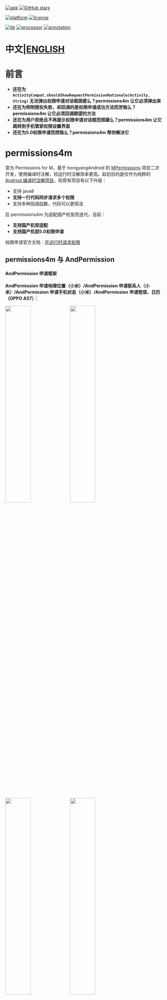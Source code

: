 [![apk](https://img.shields.io/badge/apk-download-orange.svg)](https://github.com/jokermonn/permissions4m/blob/master/app-debug.apk?raw=true)
[![GitHub stars](https://img.shields.io/github/stars/jokermonn/permissions4m.svg?style=social)](https://img.shields.io/github/stars/jokermonn/permissions4m.svg?style=social)

[![platform](https://img.shields.io/badge/platform-android-brightgreen.svg)](https://developer.android.com/index.html)
[![license](https://img.shields.io/badge/license-Apach2.0-green.svg)](https://github.com/jokermonn/permissions4m/blob/master/LICENSE.txt)

[![lib](https://img.shields.io/badge/lib-2.1.0-blue.svg)](https://github.com/jokermonn/permissions4m/releases/tag/2.1.0-lib)
[![processor](https://img.shields.io/badge/processor-2.1.0-blue.svg)](https://github.com/jokermonn/permissions4m/releases/tag/2.1.0-processor)
[![annotation](https://img.shields.io/badge/annotation-1.0.3-blue.svg)](https://jcenter.bintray.com/com/jokermonn/permissions4m-annotation/1.0.3/)

# 中文|[ENGLISH](https://github.com/jokermonn/permissions4m/blob/master/README_EN.md) #

# 前言 #

- **还在为 `ActivityCompat.shouldShowRequestPermissionRationale(Activity, String)` 无法弹出权限申请对话框困惑么？permissions4m 让它必须弹出来**
- **还在为明明授权失败，却回调的是权限申请成功方法而苦恼么？permissions4m 让它必须回调期望的方法**
- **还在为用户拒绝且不再提示权限申请对话框而烦躁么？permissions4m 让它跳转到手机管家权限设置界面**
- **还在为5.0权限申请而烦恼么？permissions4m 帮你解决它**

# permissions4m #
意为 Permissions for M，基于 hongyangAndroid 的 [MPermissions](https://github.com/hongyangAndroid/MPermissions) 项目二次开发，使用编译时注解，较运行时注解效率更高。起初目的是仅作为纯粹的 [Andriod 编译时注解项目](http://blog.csdn.net/ziwang_/article/details/76576495)，较原有项目有以下升级：

- 支持 java8
- **支持一行代码同步请求多个权限**
- 支持多种回调函数，代码可以更简洁

后 permissions4m 为适配国产机型而迭代，目前：

- **支持国产机型适配**
- **支持国产机型5.0权限申请**

权限申请官方文档：[在运行时请求权限](https://developer.android.google.cn/training/permissions/requesting.html)

<h2>permissions4m 与 AndPermission</h2>

<h4>AndPermission 申请框架</h4>

**AndPermission 申请地理位置（小米）/AndPermission 申请联系人（小米）/AndPermission 申请手机状态（小米）/AndPermission 申请短信、日历（OPPO A57）：**

<a><img src="http://img.blog.csdn.net/20170826090347772?watermark/2/text/aHR0cDovL2Jsb2cuY3Nkbi5uZXQveml3YW5nXw==/font/5a6L5L2T/fontsize/400/fill/I0JBQkFCMA==/dissolve/70/gravity/SouthEast" width="40%"/></a>
<a><img src="http://img.blog.csdn.net/20170826090413608?watermark/2/text/aHR0cDovL2Jsb2cuY3Nkbi5uZXQveml3YW5nXw==/font/5a6L5L2T/fontsize/400/fill/I0JBQkFCMA==/dissolve/70/gravity/SouthEast" width="40%"/></a>
<a><img src="http://img.blog.csdn.net/20170826090441440?watermark/2/text/aHR0cDovL2Jsb2cuY3Nkbi5uZXQveml3YW5nXw==/font/5a6L5L2T/fontsize/400/fill/I0JBQkFCMA==/dissolve/70/gravity/SouthEast" width="40%"/></a>
<a><img src="http://img.blog.csdn.net/20170820222553015?watermark/2/text/aHR0cDovL2Jsb2cuY3Nkbi5uZXQveml3YW5nXw==/font/5a6L5L2T/fontsize/400/fill/I0JBQkFCMA==/dissolve/70/gravity/SouthEast" width="40%"/></a>

**注：如果图片显示不了，可点击以下直链：**
[`http://img.blog.csdn.net/20170826090347772?watermark/2/text/aHR0cDovL2Jsb2cuY3Nkbi5uZXQveml3YW5nXw==/font/5a6L5L2T/fontsize/400/fill/I0JBQkFCMA==/dissolve/70/gravity/SouthEast`](http://img.blog.csdn.net/20170826090347772?watermark/2/text/aHR0cDovL2Jsb2cuY3Nkbi5uZXQveml3YW5nXw==/font/5a6L5L2T/fontsize/400/fill/I0JBQkFCMA==/dissolve/70/gravity/SouthEast)
[`http://img.blog.csdn.net/20170826090413608?watermark/2/text/aHR0cDovL2Jsb2cuY3Nkbi5uZXQveml3YW5nXw==/font/5a6L5L2T/fontsize/400/fill/I0JBQkFCMA==/dissolve/70/gravity/SouthEast`](http://img.blog.csdn.net/20170826090413608?watermark/2/text/aHR0cDovL2Jsb2cuY3Nkbi5uZXQveml3YW5nXw==/font/5a6L5L2T/fontsize/400/fill/I0JBQkFCMA==/dissolve/70/gravity/SouthEast)
[`http://img.blog.csdn.net/20170826090441440?watermark/2/text/aHR0cDovL2Jsb2cuY3Nkbi5uZXQveml3YW5nXw==/font/5a6L5L2T/fontsize/400/fill/I0JBQkFCMA==/dissolve/70/gravity/SouthEast`](http://img.blog.csdn.net/20170826090441440?watermark/2/text/aHR0cDovL2Jsb2cuY3Nkbi5uZXQveml3YW5nXw==/font/5a6L5L2T/fontsize/400/fill/I0JBQkFCMA==/dissolve/70/gravity/SouthEast)
[`http://img.blog.csdn.net/20170820222553015?watermark/2/text/aHR0cDovL2Jsb2cuY3Nkbi5uZXQveml3YW5nXw==/font/5a6L5L2T/fontsize/400/fill/I0JBQkFCMA==/dissolve/70/gravity/SouthEast`](http://img.blog.csdn.net/20170820222553015?watermark/2/text/aHR0cDovL2Jsb2cuY3Nkbi5uZXQveml3YW5nXw==/font/5a6L5L2T/fontsize/400/fill/I0JBQkFCMA==/dissolve/70/gravity/SouthEast)

<h4>permissions4m</h4>

**permissions4m 申请地理位置（小米）/permissions4m 申请联系人（小米）/permissions4m 申请手机状态（小米）/permissions4m 申请短信、日历（OPPO A57）：**

<a><img src="http://img.blog.csdn.net/20170826093257873?watermark/2/text/aHR0cDovL2Jsb2cuY3Nkbi5uZXQveml3YW5nXw==/font/5a6L5L2T/fontsize/400/fill/I0JBQkFCMA==/dissolve/70/gravity/SouthEast" width="40%"/></a>
<a><img src="http://img.blog.csdn.net/20170826093413798?watermark/2/text/aHR0cDovL2Jsb2cuY3Nkbi5uZXQveml3YW5nXw==/font/5a6L5L2T/fontsize/400/fill/I0JBQkFCMA==/dissolve/70/gravity/SouthEast" width="40%"/></a>
<a><img src="http://img.blog.csdn.net/20170826133058525?watermark/2/text/aHR0cDovL2Jsb2cuY3Nkbi5uZXQveml3YW5nXw==/font/5a6L5L2T/fontsize/400/fill/I0JBQkFCMA==/dissolve/70/gravity/SouthEast" width="40%"/></a>
<a><img src="http://img.blog.csdn.net/20170820222606746?watermark/2/text/aHR0cDovL2Jsb2cuY3Nkbi5uZXQveml3YW5nXw==/font/5a6L5L2T/fontsize/400/fill/I0JBQkFCMA==/dissolve/70/gravity/SouthEast" width="40%"/></a>

**注：如果图片显示不了，可点击以下直链：**
[`http://img.blog.csdn.net/20170826093257873?watermark/2/text/aHR0cDovL2Jsb2cuY3Nkbi5uZXQveml3YW5nXw==/font/5a6L5L2T/fontsize/400/fill/I0JBQkFCMA==/dissolve/70/gravity/SouthEast`](http://img.blog.csdn.net/20170826093257873?watermark/2/text/aHR0cDovL2Jsb2cuY3Nkbi5uZXQveml3YW5nXw==/font/5a6L5L2T/fontsize/400/fill/I0JBQkFCMA==/dissolve/70/gravity/SouthEast)
[`http://img.blog.csdn.net/20170826093413798?watermark/2/text/aHR0cDovL2Jsb2cuY3Nkbi5uZXQveml3YW5nXw==/font/5a6L5L2T/fontsize/400/fill/I0JBQkFCMA==/dissolve/70/gravity/SouthEast`](http://img.blog.csdn.net/20170826093413798?watermark/2/text/aHR0cDovL2Jsb2cuY3Nkbi5uZXQveml3YW5nXw==/font/5a6L5L2T/fontsize/400/fill/I0JBQkFCMA==/dissolve/70/gravity/SouthEast)
[`http://img.blog.csdn.net/20170826133058525?watermark/2/text/aHR0cDovL2Jsb2cuY3Nkbi5uZXQveml3YW5nXw==/font/5a6L5L2T/fontsize/400/fill/I0JBQkFCMA==/dissolve/70/gravity/SouthEast`](http://img.blog.csdn.net/20170826133058525?watermark/2/text/aHR0cDovL2Jsb2cuY3Nkbi5uZXQveml3YW5nXw==/font/5a6L5L2T/fontsize/400/fill/I0JBQkFCMA==/dissolve/70/gravity/SouthEast)
[`http://img.blog.csdn.net/20170820222606746?watermark/2/text/aHR0cDovL2Jsb2cuY3Nkbi5uZXQveml3YW5nXw==/font/5a6L5L2T/fontsize/400/fill/I0JBQkFCMA==/dissolve/70/gravity/SouthEast`](http://img.blog.csdn.net/20170820222606746?watermark/2/text/aHR0cDovL2Jsb2cuY3Nkbi5uZXQveml3YW5nXw==/font/5a6L5L2T/fontsize/400/fill/I0JBQkFCMA==/dissolve/70/gravity/SouthEast)

# 引入依赖 #

## Gradle 依赖 ##

`project` 中的 `build.gradle`：

	buildscript {
      // ...
	}

	allprojects {
      repositories {
        // 请添加如下一行
        maven { url 'https://jitpack.io' }
      }
	}

`app` 中的 `build.gradle`：

	dependencies {
      compile 'com.github.jokermonn:permissions4m:2.1.0-lib'
      annotationProcessor 'com.github.jokermonn:permissions4m:2.1.0-processor'
	}

# 使用文档 #

* 注意事项
	* [**必加的二次权限申请回调**](#must_add)
* [接口回调](#annotation)
	* [单个权限申请](#single)
	* [多个权限同步申请](#mutli)
* [Listener 回调](#listener)
	* [单个权限申请](#sinlge_listener)
	* [多个权限同步申请](#mutli_listener)
* 关于项目
	* [help me](#help)
	* [国产畸形权限适配扩展](#extend)
	* [解决方案](#solu)
	* [项目答疑](#problem)

# 版本迭代 #

- TODO:[help me](#help)

- v2.1.0
	- 支持 listener 自定义 rationale
	- 支持 listener 多权限同步申请
- v2.0.4
	- 支持手动关闭5.0权限申请
	- 修复代理类空指针异常
- v2.0.0
	- 修复 fragment/support fragment 中低于6.0版本注解回调无效
	- 修复 activity 强制申请回调失效
	- 修复 activity 自定义二次回调失效
	- 增强函数回调方式
	- 增强录音权限申请
	- **适配魅族5.0权限申请**
- v1.1.2
	- 增强小米中的 `READ_CONTACTS` 申请([国产畸形权限适配](#extends))
	- 增强小米中的 `PHONE_STATE` 申请
	- 增强小米中的 `READ_SMS` 申请
- v1.0.9
	- 修复内存泄露

- v1.0.6
	- 修复代理类空指针异常

- v1.0.5
	- 低版本默认授权成功
	- 支持兼容 sdk 到`11`

- v1.0.3
	- 修复 `WRITE_CONTACTS` 权限 bug
	- 截止于[第99次 commits](https://github.com/jokermonn/permissions4m/tree/476f9e547799b1e1e42455ce4a7810f1b1c9bee6)

- v1.0.2
	- 适配大量国产机型，包括小米、OPPO、华为等
	- 更改为流式 API
	- 支持 Listener 接口回调
	- 截止于[第81次 commits](https://github.com/jokermonn/permissions4m/tree/937c380f73ac67b028c2e98f296e9a79a982c8e4)

- v1.0.0

	- 截止于[第37次 commits](https://github.com/jokermonn/permissions4m/tree/bda771f9470df7b061c915e3daaea1e787381f71)

# 注意事项 #

<h3 id="must_add">必加的二次权限申请回调</h3>

在 Activity 或 Fragment 中，需要手动添加 `onRequestPermissionsResult(int requestCode, @NonNull String[] permissions, @NonNull int[] grantResults)` 方法以支持权限申请回调，代码如下即可：

	@Override
    public void onRequestPermissionsResult(int requestCode, @NonNull String[] permissions, @NonNull int[]
            grantResults) {
        Permissions4M.onRequestPermissionsResult(MainFragment.this, requestCode, grantResults);
        super.onRequestPermissionsResult(requestCode, permissions, grantResults);
    }

<h1 id="annotation">注解回调</h1>

<h2 id="single">单个权限申请</h2>

	Permissions4M.get(MainActivity.this)
		// 是否强制弹出权限申请对话框，建议设置为 true，默认为 true
                // .requestForce(true)
		// 是否支持 5.0 权限申请，默认为 false
		// .requestUnderM(false)
		// 权限，单权限申请仅只能填入一个
        .requestPermissions(Manifest.permission.RECORD_AUDIO)
		// 权限码
        .requestCodes(AUDIO_CODE)
		// 如果需要使用 @PermissionNonRationale 注解的话，建议添加如下一行
		// 返回的 intent 是跳转至**系统设置页面**
        // .requestPageType(Permissions4M.PageType.MANAGER_PAGE)
		// 返回的 intent 是跳转至**手机管家页面**
		// .requestPageType(Permissions4M.PageType.ANDROID_SETTING_PAGE)
        .request();

将会回调相应的 [`@PermissionsGranted`](#granted)、[`@PermissionsDenied`](#denied)、[`@PermissionsRationale`](#rationale)/[`PermissionsCustomRationale`](#custom_rationale)、[`@PermissionsNonRationale`](#non_rationale) 所修饰的方法

<h2 id="mutli">多个权限同步申请</h2>

- 使用 `@PermissionsRequestSync` 修饰 Activity 或 Fragment

- 传入两组参数
	- value 数组：请求码
	- permission 数组：请求权限
 
- 使用 `Permissions4M.get(MainActivity.this).requestSync();` 进行同步权限申请

例：参考 sample 中 [MainActivity](https://github.com/jokermonn/permissions4m/blob/master/app/src/main/java/com/joker/permissions4m/MainActivity.java) 上的设置 ——

	@PermissionsRequestSync(
		permission = {Manifest.permission.BODY_SENSORS, 
						Manifest.permission.ACCESS_FINE_LOCATION, 
							Manifest.permission.READ_CALENDAR},
        value = {SENSORS_CODE, 
					LOCATION_CODE, 
						CALENDAR_CODE})
	public class MainActivity extends AppCompatActivity

注：**同步申请默认强制申请(`requestForce(true)`)，同步申请不支持 `@PermissionsNonRationale`**

<h3 id="granted">@PermissionsGranted</h3>

授权**成功**时回调，注解中需要传入参数，分为两种情况：

- 单参数：`@PermissionsGranted(LOCATION_CODE)`，被修饰函数可不传入参数，例：
>

	@PermissionsGranted(LOCATION_CODE)
    public void granted() {
		ToastUtil.show("地理位置授权成功");
	}

>传参的话必须是 int 型
>

	@PermissionsGranted(LOCATION_CODE)
    public void granted(int code) {
		ToastUtil.show("地理位置授权成功");
	}

- 多参数：`@PermissionsGranted({LOCATION_CODE, SENSORS_CODE, CALENDAR_CODE})`，被修饰函数需要传入一个 int 参数，例：
>

	@PermissionsGranted({LOCATION_CODE, SENSORS_CODE, CALENDAR_CODE})
    public void granted(int code) {
        switch (code) {
            case LOCATION_CODE:
                ToastUtil.show("地理位置权限授权成功");
                break;
            case SENSORS_CODE:
                ToastUtil.show("传感器权限授权成功");
                break;
            case CALENDAR_CODE:
                ToastUtil.show("读取日历权限授权成功");
                break;
            default:
                break;
        }
    }

<h3 id="denied">@PermissionsDenied</h3>

授权**失败**时回调，注解中需要传入参数，分为两种情况：

- 单参数：`@PermissionsDenied(LOCATION_CODE)`，被修饰函数可不传入参数，例：
>

	@PermissionsDenied(LOCATION_CODE)
    public void denied() {
		ToastUtil.show("地理位置授权失败");
	}

>传参的话必须是 int 型
>

	@PermissionsDenied(LOCATION_CODE)
    public void denied(int code) {
		ToastUtil.show("地理位置授权失败");
	}

- 多参数：`@PermissionsDenied({LOCATION_CODE, SENSORS_CODE, CALENDAR_CODE})`，被修饰函数需要传入一个 int 参数，例：
>

	@PermissionsDenied({LOCATION_CODE, SENSORS_CODE, CALENDAR_CODE})
    public void denied(int code) {
        switch (code) {
            case LOCATION_CODE:
                ToastUtil.show("地理位置权限授权失败");
                break;
            case SENSORS_CODE:
                ToastUtil.show("传感器权限授权失败");
                break;
            case CALENDAR_CODE:
                ToastUtil.show("读取日历权限授权失败");
                break;
            default:
                break;
        }
    }

<h3 id="rationale">@PermissionsRationale</h3>
二次授权时回调，用于解释为何需要此权限，注解中需要传入参数，分为两种情况：

- 单参数：`@PermissionsRationale(LOCATION_CODE)`，被修饰函数可不传入参数，例：
>

	@PermissionsRationale(LOCATION_CODE)
    public void rationale() {
		ToastUtil.show("请开启读取地理位置权限");
	}

>传参的话必须是 int 型
>

	@PermissionsRationale(LOCATION_CODE)
    public void denied(int code) {
		ToastUtil.show("请开启读取地理位置权限");
	}

- 多参数：`@PermissionsRationale({LOCATION_CODE, SENSORS_CODE, CALENDAR_CODE})`，被修饰函数需要传入一个 int 参数，例：
>

	@PermissionsRationale({LOCATION_CODE, SENSORS_CODE, CALENDAR_CODE})
    public void rationale(int code) {
        switch (code) {
            case LOCATION_CODE:
                ToastUtil.show("请开启地理位置权限授权");
                break;
            case SENSORS_CODE:
                ToastUtil.show("请开启传感器权限授权");
                break;
            case CALENDAR_CODE:
                ToastUtil.show("请开启读取日历权限授权");
                break;
            default:
                break;
        }

**注：系统弹出权限申请 dialog 与 toast 提示是异步操作，所以如果希望自行弹出一个 dialog 后（或其他同步需求）再弹出系统对话框，那么请使用 [@PermissionsCustomRationale](#custom_rationale)**

<h3 id="custom_rationale">@PermissionsCustomRationale</h3>

二次授权时回调，用于解释为何需要此权限，注解中需要传入参数，分为两种情况：

- 单参数：`@PermissionsCustomRationale(LOCATION_CODE)`，被修饰函数可不传入参数，例：
>

	@PermissionsCustomRationale(LOCATION_CODE)
    public void cusRationale() {
		new AlertDialog.Builder(this)
                        .setMessage("读取地理位置权限申请：\n我们需要您开启读取地理位置权限(in activity with annotation)")
                        .setPositiveButton("确定", new DialogInterface.OnClickListener() {
                            @Override
                            public void onClick(DialogInterface dialog, int which) {
                                Permissions4M.get(MainActivity.this)
										// 注意添加 .requestOnRationale()
                                        .requestOnRationale()
                                        .requestPermissions(Manifest.permission.READ_SMS)
                                        .requestCodes(SMS_CODE)
                                        .request();
                            }
                        })
                        .show();
	}

>传参的话必须是 int 型
>

	@PermissionsCustomRationale(LOCATION_CODE)
    public void cusRationale(int code) {
		new AlertDialog.Builder(this)
                        .setMessage("读取地理位置权限申请：\n我们需要您开启读取地理位置权限(in activity with annotation)")
                        .setPositiveButton("确定", new DialogInterface.OnClickListener() {
                            @Override
                            public void onClick(DialogInterface dialog, int which) {
                                Permissions4M.get(MainActivity.this)
										// 注意添加 .requestOnRationale()
                                        .requestOnRationale()
                                        .requestPermissions(Manifest.permission.READ_SMS)
                                        .requestCodes(SMS_CODE)
                                        .request();
                            }
                        })
                        .show();
	}

- 多参数：`@PermissionsCustomRationale({LOCATION_CODE, SENSORS_CODE, CALENDAR_CODE})`，被修饰函数需要传入一个 int 参数，例：
>

	@PermissionsCustomRationale({SMS_CODE, AUDIO_CODE})
    public void cusRationale(int code) {
        switch (code) {
            case SMS_CODE:
                new AlertDialog.Builder(this)
                        .setMessage("短信权限申请：\n我们需要您开启短信权限(in activity with annotation)")
                        .setPositiveButton("确定", new DialogInterface.OnClickListener() {
                            @Override
                            public void onClick(DialogInterface dialog, int which) {
                                Permissions4M.get(MainActivity.this)
										// 注意添加 .requestOnRationale()
                                        .requestOnRationale()
                                        .requestPermissions(Manifest.permission.READ_SMS)
                                        .requestCodes(SMS_CODE)
                                        .request();
                            }
                        })
                        .show();
                break;
            case AUDIO_CODE:
                new AlertDialog.Builder(this)
                        .setMessage("录音权限申请：\n我们需要您开启录音权限(in activity with annotation)")
                        .setPositiveButton("确定", new DialogInterface.OnClickListener() {
                            @Override
                            public void onClick(DialogInterface dialog, int which) {
                                Permissions4M.get(MainActivity.this)
										// 注意添加 .requestOnRationale()
                                        .requestOnRationale()
                                        .requestPermissions(Manifest.permission.RECORD_AUDIO)
                                        .requestCodes(AUDIO_CODE)
                                        .request();
                            }
                        })
                        .show();
                break;
            default:
                break;
        }

注：**除上述以外的 dialog，开发者可以自定义其他展示效果，调用权限申请时请使用如下代码，否则会陷入无限调用自定义 Rationale 循环中**： 

	Permissions4M.get(MainActivity.this)
			// 务必添加下列一行
          .requestOnRationale()
          .requestPermissions(Manifest.permission.RECORD_AUDIO)
          .requestCodes(AUDIO_CODE)
          .request();

<h3 id="non_rationale">@PermissionsNonRationale</h3>

用户太傻逼，**拒绝权限**且**不再提示**（[国产畸形权限适配扩展](#extend)）情况下调用，此时意味着无论是 [@PermissionsCustomRationale](#custom_rationale) 或者 [@PermissionsRationale](#rationale) 都不会被调用，无法给予用户提示。permission 将会返回一个跳转至 **手机管家界面**或者**应用设置界面**的 intent，具体的设置方法请参考 [注解回调](#annotationm) 中 `.requestPageType(int)` 设置方法。。此时该注解修饰的函数被调用，注解中需要传入参数，分为两种情况：

- 单参数：`@PermissionsNonRationale(LOCATION_CODE)`，被修饰函数可只传入 Intent 参数，例：
>

	@PermissionsNonRationale({LOCATION_CODE})
	public void nonRationale(Intent intent) {
		startActivity(intent);
	}

> 也可传入 int 参数和 Intent 参数，例：
>

	@PermissionsNonRationale({LOCATION_CODE})
	public void nonRationale(int code, Intent intent) {
		startActivity(intent);
	}

- 多参数：`@PermissionsNonRationale(AUDIO_CODE, CALL_LOG_CODE)`，被修饰函数需传入 int 参数和 Intent 参数，例：
>

	@PermissionsNonRationale({AUDIO_CODE, CALL_LOG_CODE})
    public void nonRationale(int code, final Intent intent) {
        switch (code) {
            case AUDIO_CODE:
                new AlertDialog.Builder(MainActivity.this)
                        .setMessage("读取录音权限申请：\n我们需要您开启读取录音权限")
                        .setPositiveButton("确定", new DialogInterface.OnClickListener() {
                            @Override
                            public void onClick(DialogInterface dialog, int which) {
                                startActivity(intent);
                            }
                        })
                        .setNegativeButton("取消", new DialogInterface.OnClickListener() {
                            @Override
                            public void onClick(DialogInterface dialog, int which) {
                                dialog.cancel();
                            }
                        })
                        .show();
                break;
            case CALL_LOG_CODE:
                new AlertDialog.Builder(MainActivity.this)
                        .setMessage("读取通话记录权限申请：\n我们需要您开启读取通话记录权限")
                        .setPositiveButton("确定", new DialogInterface.OnClickListener() {
                            @Override
                            public void onClick(DialogInterface dialog, int which) {
                                startActivity(intent);
                            }
                        })
                        .setNegativeButton("取消", new DialogInterface.OnClickListener() {
                            @Override
                            public void onClick(DialogInterface dialog, int which) {
                                dialog.cancel();
                            }
                        })
                        .show();
                break;
            default:
                break;
        }
    }

注：**请勿对同步请求的权限使用该注解，理由见[项目答疑](#problem)第1条**

<h1 id="listener">Listener 回调</h1>

<h2 id="sinlge_listener">单个权限申请</h2>

	Permissions4M.get(MainActivity.this)
		// 是否强制弹出权限申请对话框，建议为 true，默认为 true
    	// .requestForce(true)
		// 是否支持 5.0 权限申请，默认为 false
		// .requestUnderM(false)
		// 权限
    	.requestPermissions(Manifest.permission.READ_CONTACTS)
		// 权限码
    	.requestCodes(READ_CONTACTS_CODE)
		// 权限请求结果
    	.requestListener(new Wrapper.PermissionRequestListener() {
       		@Override
        	public void permissionGranted(int code) {
            	ToastUtil.show("读取通讯录权限成功 in activity with listener");
        	}

        	@Override
        	public void permissionDenied(int code) {
            	ToastUtil.show("读取通讯录权失败 in activity with listener");
        	}

        	@Override
        	public void permissionRationale(int code) {
            	ToastUtil.show("请打开读取通讯录权限 in activity with listener");
        	}
    	})
		// 二次请求时回调
		.requestCustomRationaleListener(new Wrapper.PermissionCustomRationaleListener() {
                @Override
                public void permissionCustomRationale(int code) {
                    new AlertDialog.Builder(getActivity())
                       .setMessage("通讯录权限申请：\n我们需要您开启通讯录权限(in fragment with annotation)")
                       .setPositiveButton("确定", new DialogInterface.OnClickListener() {
                           @Override
                           public void onClick(DialogInterface dialog, int which) {
                               Permissions4M.get(NormalFragment.this)
                                          .requestOnRationale()
                                          .requestPermissions(Manifest.permission.READ_PHONE_STATE)
                                          .requestCodes(PHONE_STATE_CODE)
                                          .request();
                            }
                        })
                        .show();
                 }
        })
		// 权限完全被禁时回调函数中返回 intent 类型（手机管家界面）
    	.requestPageType(Permissions4M.PageType.MANAGER_PAGE)
		// 权限完全被禁时回调函数中返回 intent 类型（系统设置界面）
		//.requestPageType(Permissions4M.PageType.ANDROID_SETTING_PAGE)
		// 权限完全被禁时回调，接口函数中的参数 Intent 是由上一行决定的
    	.requestPage(new Wrapper.PermissionPageListener() {
	        	@Override
	        	public void pageIntent(final Intent intent) {
	        	    new AlertDialog.Builder(MainActivity.this)
	        	    .setMessage("读取通讯录权限申请：\n我们需要您开启读取通讯录权限(in activity with listener)")
	        	    .setPositiveButton("确定", new DialogInterface.OnClickListener() {
	        	        @Override
	        	        public void onClick(DialogInterface dialog, int which) {
	        	            startActivity(intent);
	        	        }
	        	    })
	        	    .setNegativeButton("取消", new DialogInterface.OnClickListener() {
	        	        @Override
	        	        public void onClick(DialogInterface dialog, int which) {
	        	            dialog.cancel();
	        	        }
	        	    })
	        	    .show();
	        	}
	    	})
    	.request();

<h2 id="mutli_listener">多个权限同步申请</h2>

	Permissions4M.get(NormalFragment.this)
            .requestPermissions(Manifest.permission.BODY_SENSORS, Manifest.permission.ACCESS_FINE_LOCATION, Manifest.permission.READ_CALENDAR)
            .requestCodes(SENSORS_CODE, LOCATION_CODE, CALENDAR_CODE)
            .requestListener(new Wrapper.PermissionRequestListener() {
                @Override
                public void permissionGranted(int code) {
                    switch (code) {
                        case LOCATION_CODE:
                            ToastUtil.show("地理位置权限授权成功 in fragment with annotation");
                            break;
                        case SENSORS_CODE:
                            ToastUtil.show("传感器权限授权成功 in fragment with annotation");
                            break;
                        case CALENDAR_CODE:
                            ToastUtil.show("读取日历权限授权成功 in fragment with annotation");
                            break;
                        default:
                            break;
                    }
                }

                @Override
                public void permissionDenied(int code) {
                    switch (code) {
                        case LOCATION_CODE:
                            ToastUtil.show("地理位置权限授权失败 in fragment with annotation");
                            break;
                        case SENSORS_CODE:
                            ToastUtil.show("传感器权限授权失败 in fragment with annotation");
                            break;
                        case CALENDAR_CODE:
                            ToastUtil.show("读取日历权限授权失败 in fragment with annotation");
                            break;
                        default:
                            break;
                    }
                }

                @Override
                public void permissionRationale(int code) {
                    switch (code) {
                        case LOCATION_CODE:
                            ToastUtil.show("请开启地理位置权限 in fragment with annotation");
                            break;
                        case SENSORS_CODE:
                            ToastUtil.show("请开启传感器权限 in fragment with annotation");
                            break;
                        case CALENDAR_CODE:
                            ToastUtil.show("请开启读取日历权限 in fragment with annotation");
                            break;
                        default:
                            break;
                    }
                }
            })
            .requestCustomRationaleListener(new Wrapper.PermissionCustomRationaleListener() {
                @Override
                public void permissionCustomRationale(int code) {
                    switch (code) {
                        case LOCATION_CODE:
                            ToastUtil.show("请开启地理位置权限 in fragment with annotation");
                            Log.e("TAG", "permissionRationale: 请开启地理位置权限 ");

                            new AlertDialog.Builder(getActivity())
                                    .setMessage("地理位置权限权限申请：\n我们需要您开启地理位置权限(in fragment with " +
                                            "annotation)")
                                    .setPositiveButton("确定", new DialogInterface
                                            .OnClickListener() {
                                        @Override
                                        public void onClick(DialogInterface dialog, int which) {
                                            Permissions4M.get(NormalFragment.this)
                                                    .requestOnRationale()
                                                    .requestPermissions(Manifest.permission
                                                            .ACCESS_FINE_LOCATION)
                                                    .requestCodes(LOCATION_CODE)
                                                    .request();
                                        }
                                    })
                                    .show();
                            break;
                        case SENSORS_CODE:
                            ToastUtil.show("请开启传感器权限 in fragment with annotation");
                            Log.e("TAG", "permissionRationale: 请开启传感器权限 ");

                            new AlertDialog.Builder(getActivity())
                                    .setMessage("传感器权限申请：\n我们需要您开启传感器权限(in fragment with " +
                                            "annotation)")
                                    .setPositiveButton("确定", new DialogInterface
                                            .OnClickListener() {
                                        @Override
                                        public void onClick(DialogInterface dialog, int which) {
                                            Permissions4M.get(NormalFragment.this)
                                                    .requestOnRationale()
                                                    .requestPermissions(Manifest.permission
                                                            .BODY_SENSORS)
                                                    .requestCodes(SENSORS_CODE)
                                                    .request();
                                        }
                                    })
                                    .show();
                            break;
                        case CALENDAR_CODE:
                            ToastUtil.show("请开启读取日历权限 in fragment with annotation");
                            Log.e("TAG", "permissionRationale: 请开启读取日历权限 ");

                            new AlertDialog.Builder(getActivity())
                                    .setMessage("日历权限申请：\n我们需要您开启日历权限(in fragment with " +
                                            "annotation)")
                                    .setPositiveButton("确定", new DialogInterface
                                            .OnClickListener() {
                                        @Override
                                        public void onClick(DialogInterface dialog, int which) {
                                            Permissions4M.get(NormalFragment.this)
                                                    .requestOnRationale()
                                                    .requestPermissions(Manifest.permission
                                                            .READ_CALENDAR)
                                                    .requestCodes(CALENDAR_CODE)
                                                    .request();
                                        }
                                    })
                                    .show();
                            break;
                        default:
                            break;
                    }

                }
            })
            .request();

注：**同步申请不支持 `PermissionPageListener` 回调，理由见[项目答疑](#problem)第1条**
<h2 id="help">help me</h2>

**1.** 作者司里没有几部测试机，所以写到这一步之后就需要各位开发者共同努力，如果你在开发过程中使用了 vivo、魅族等权限适配也很畸形的手机，请联系作者或提交 issue 或 pull request。需要提交的资料包含：

- 机型、Android 版本
- 手机管家设置界面的包名（可使用 [AndroidTracker](https://github.com/fashare2015/ActivityTracker)）
- 权限申请的流程（`ContextCompat.checkSelfPermission(Context, String)` 返回结果是正常结果吗？                                `ActivityCompat.requestPermissions(Activity, String[], int)` 能否正常弹出权限申请对话框？ `Fragment.requestPermissions(String[], int)` 能否正常弹出权限申请对话框？`ActivityCompat.shouldShowRequestPermissionRationale(Activity, String)` 是否是正常结果，还是说跟小米一样，永远只会 false？

**2.** 目前针对主流权限的强制对话框弹出已经基本完成，但苦于作者功力有限，所以对于涉及到使用以下权限的代码暂时并未完善，如果各位开发者知道能够触发以下权限的代码，可以及时联系作者完善项目：

- Manifest.permission.GET_ACCOUNTS
- Manifest.permission.USE_SIP
- Manifest.permission.ADD_VOICEMAIL
- Manifest.permission.WRITE_CALENDAR
- Manifest.permission.CAMERA
- Manifest.permission.SEND_SMS
- Manifest.permission.RECEIVE_WAP_PUSH
- Manifest.permission.RECEIVE_MMS
- Manifest.permission.RECEIVE_SMS

<h2 id="extend">国产畸形权限适配扩展</h2>

**总结：**

- 小米
>
目前小米通讯录授权在授权失败时的原因有两种，可能是**用户手机中不存在联系人**，可能是用户拒绝授权，所以建议针对小米机型应给予相应的提示，原因参考下方[解决方案](#solu)

- OPPO
>
部分机型针对 `ContextCompat.checkSelfPermission(Context, String)` 判断是根据是否 `AndroidManifest.xml` 中声明了该权限来决定返回值，如果 `AndroidManifest.xml` 中声明了该权限，那么就将直接返回已授予权限（但实际上权限可能授予也可能未授予，国产小米和魅族等手机在低于6.0版本以下也是这样设计的），且不一定弹出权限申请对话框。

- 华为
>
部分权限的 `ActivityCompat.shouldShowRequestPermissionRationale(Activity, String)` 返回 false，故权限被拒后将会调用 `@PermissionsNonRationale` 所修饰的函数

- 魅族5.0+
>
目前手头上就几部5.0+版本的魅族测试机，遂测之。笔者国产中知道5.0+有权限管理的只有小米和魅族，5.0+权限申请原理可参考下方[解决方案](#solu)

<h2 id="solu">解决方案</h2>

- 国产机型的权限申请特点：

>**6.0**：国产大部分机型手机的申请权限实际上应该细致地分为**申请权限**和**应用权限** 。它们的 `ContextCompat.checkSelfPermission(Context, String)` 判断是根据是否 `AndroidManifest.xml` 中声明了该权限来决定返回值，在 `AndroidManifest.xml` 中声明了权限就返回 true，当然也会有一些会返回 false，这个是**申请权限**的过程。而真正对话框的弹出是在开发者**应用权限**的过程中，什么叫做应用权限？就是调用了会触发权限的代码，这个时候就会激活对话框，但是如果仅到这里那就 **too young too simple** 了，当傻逼用户点击拒绝授权时，还是可能会回调授权成功的方法。另外，国产机大部分权限是有三个状态——询问、允许、拒绝——大部分权限都是询问状态，但是有些权限默认是允许状态，有些是拒绝状态，这就导致了调用 `ContextCompat.checkSelfPermission(Context, String)` 方法时会更畸形，例如小米手机的获取 `READ_PHONE_STATE` 状态，默认是授予状态，但是如果傻逼用户手动设置为拒绝之后，就很麻烦了

>**5.0**：此时 google 还未着手处理动态权限申请这么个东西，但是我们牛(sha)逼(bi)的小米、魅族等厂商就开始提前设置了强大的权限管理，所以 6.0 权限申请代码在 5.0 上压根不管用，但是说来也简单，5.0 的权限申请对话框激活就是靠触发危险权限代码，然后根据返回值来判断权限是否获取到了（不同手机的返回值判断方式不同，此处需要一一定制）

- permissions4m 解决方案：

>在 **6.0** 上，permissions4m 首先调用原生**申请权限**，如果回调的结果是权限成功的话，那么为了确保真的获得到了这个权限，permissions4m 增加了一层**应用权限**的过程来确保是否真的授权，而在这个过程中权限申请对话框也是会被弹出的

>在 **5.0** 上，permissions4m 直接通过触发危险代码来激活权限申请对话框，然后根据返回值来判断是否授权成功

>当然，当傻逼用户完全拒绝权限时，permissions4m 将会回调响应函数返回一个可以跳转至**手机管家**或**系统设置**的 intent，方便傻逼用户打开权限。另外，由于作者个人能力有限，目前仅通过了小米、OPPO、魅族、华为等机型测试，不过这里面的机型已经可以代表许多国产机型的通病了。另外一点就是还有部分涉及到危险权限的代码并未补全，请参考 [help me](#help) 第二条

<h2 id="problem">项目答疑</h2>

**1.** 同步申请不支持 `@PermissionsNonRationale` / `PermissionPageListener` 回调（假设同步申请的权限为 A -> B -> C，那么当 B 被拒时，应该是弹出跳转权限的对话框还是申请权限 C 的对话框？）

**2.** 为什么不支持权限组申请？国产手机有部分畸形适配，虽然可以以一组权限的格式进行申请授权，但是却可以分别关闭同组权限内单个权限，如果要针对被拒绝的权限做回调，那么代码会显得很冗余。

## License ##

	Copyright 2016 joker
	
	Licensed under the Apache License, Version 2.0 (the "License");
	you may not use this file except in compliance with the License.
	You may obtain a copy of the License at
	
	    http://www.apache.org/licenses/LICENSE-2.0
	
	Unless required by applicable law or agreed to in writing, software
	distributed under the License is distributed on an "AS IS" BASIS,
	WITHOUT WARRANTIES OR CONDITIONS OF ANY KIND, either express or implied.
	See the License for the specific language governing permissions and
	limitations under the License.

